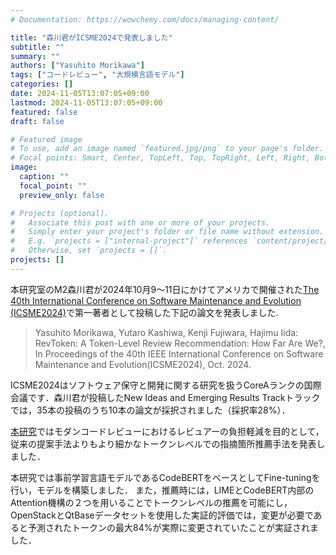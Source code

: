 ```yaml
---
# Documentation: https://wowchemy.com/docs/managing-content/

title: "森川君がICSME2024で発表しました"
subtitle: ""
summary: ""
authors: ["Yasuhito Morikawa"]
tags: ["コードレビュー", "大規模言語モデル"]
categories: []
date: 2024-11-05T13:07:05+09:00
lastmod: 2024-11-05T13:07:05+09:00
featured: false
draft: false

# Featured image
# To use, add an image named `featured.jpg/png` to your page's folder.
# Focal points: Smart, Center, TopLeft, Top, TopRight, Left, Right, BottomLeft, Bottom, BottomRight.
image:
  caption: ""
  focal_point: ""
  preview_only: false

# Projects (optional).
#   Associate this post with one or more of your projects.
#   Simply enter your project's folder or file name without extension.
#   E.g. `projects = ["internal-project"]` references `content/project/deep-learning/index.md`.
#   Otherwise, set `projects = []`.
projects: []
---
```


本研究室のM2森川君が2024年10月9〜11日にかけてアメリカで開催された[The 40th International Conference on Software Maintenance and Evolution (ICSME2024)](https://conf.researchr.org/home/icsme-2024)で第一著者として投稿した下記の論文を発表しました.

>Yasuhito Morikawa, Yutaro Kashiwa, Kenji Fujiwara, Hajimu Iida: RevToken: A Token-Level Review Recommendation: How Far Are We?, In Proceedings of the 40th IEEE International Conference on Software Maintenance and Evolution(ICSME2024), Oct. 2024.

ICSME2024はソフトウェア保守と開発に関する研究を扱うCoreAランクの国際会議です．森川君が投稿したNew Ideas and Emerging Results Trackトラックでは，35本の投稿のうち10本の論文が採択されました（採択率28%）．

[本研究]()ではモダンコードレビューにおけるレビュアーの負担軽減を目的として，従来の提案手法よりもより細かなトークンレベルでの指摘箇所推薦手法を発表しました．


本研究では事前学習言語モデルであるCodeBERTをベースとしてFine-tuningを行い，モデルを構築しました．
また，推薦時には，LIMEとCodeBERT内部のAttention機構の２つを用いることでトークンレベルの推薦を可能にし，OpenStackとQtBaseデータセットを使用した実証的評価では，変更が必要であると予測されたトークンの最大84%が実際に変更されていたことが実証されました．
